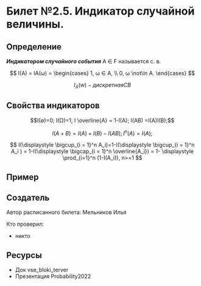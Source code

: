 # Билет №2.5. Индикатор случайной величины.

## Определение

***Индикатором случайного события*** A ∈ F называется с. в.

$$ I(A) = IA(ω) =
\begin{cases}
  1, ω ∈ A, \\
  0, ω \not\in A.
\end{cases}
$$

$$ I_A (w) - дискретная СВ$$

## Свойства индикаторов
$$I(∅)=0; I(Ω)=1; I \overline{A} = 1-I(A); I(AB) =I(A)I(B);$$

$$ I(A+B)=I(A)+I(B)-I(AB); I^n(A)=I(A);$$

$$ I(\displaystyle \bigcup_{i = 1}^n A_i)=1-I(\displaystyle \bigcup_{i = 1}^n A_i ) = 1-I(\displaystyle \bigcap_{i = 1}^n \overline{A_i}) = 1- \displaystyle \prod_{i=1}^n (1-I(A_i)), n>=1 $$

## Пример

## Создатель

Автор расписанного билета: Мельников Илья

Кто проверил:
- никто

## Ресурсы
- Док vse_bloki_terver
- Презентация Probability2022
